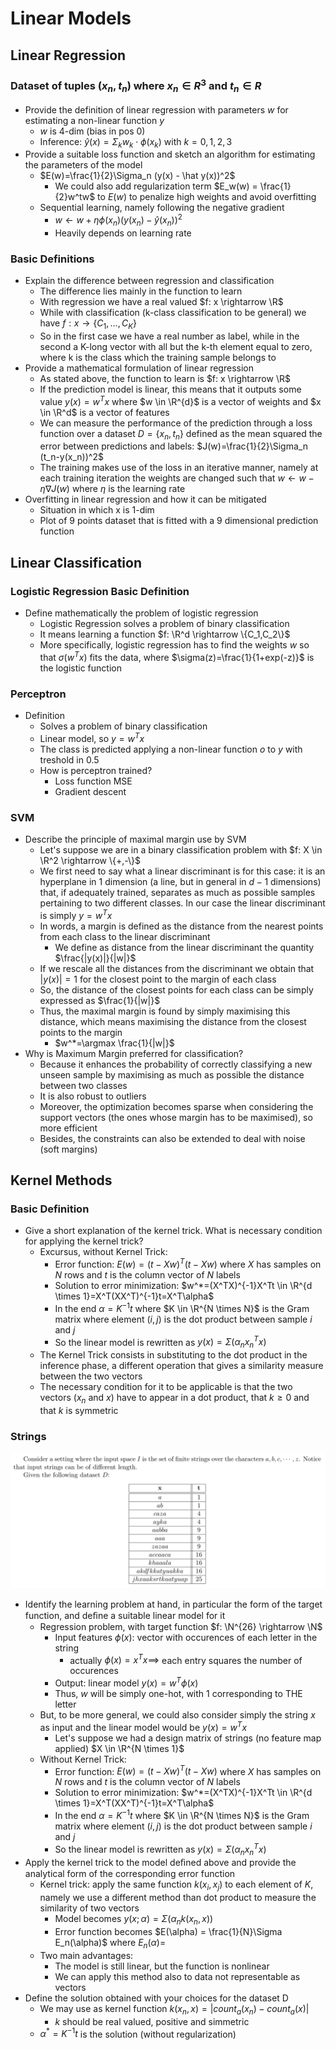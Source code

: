 # Linear Models

## Linear Regression

### Dataset of tuples $(x_n, t_n)$ where $x_n \in R^3$ and $t_n \in R$

- Provide the definition of linear regression with parameters $w$ for estimating a non-linear function $y$
  - $w$ is 4-dim (bias in pos 0)
  - Inference: $\hat y(x)=\Sigma_k w_k\cdot \phi(x_k)$ with $k = 0,1,2,3$
- Provide a suitable loss function and sketch an algorithm for estimating the parameters of the model
  - $E(w)=\frac{1}{2}\Sigma_n (y(x) - \hat y(x))^2$
    - We could also add regularization term $E_w(w) = \frac{1}{2}w^tw$ to $E(w)$ to penalize high weights and avoid overfitting
  - Sequential learning, namely following the negative gradient
    - $w \leftarrow w + \eta \phi(x_n)(y(x_n)-\hat y(x_n))^2$
    - Heavily depends on learning rate

### Basic Definitions

- Explain the difference between regression and classification
  - The difference lies mainly in the function to learn
  - With regression we have a real valued $f: x \rightarrow \R$
  - While with classification (k-class classification to be general) we have $f: x \rightarrow \{C_1,...,C_K\}$
  - So in the first case we have a real number as label, while in the second a K-long vector with all but the k-th element equal to zero, where k is the class which the training sample belongs to
- Provide a mathematical formulation of linear regression
  - As stated above, the function to learn is $f: x \rightarrow \R$
  - If the prediction model is linear, this means that it outputs some value $y(x)=w^Tx$ where $w \in \R^{d}$ is a vector of weights and $x \in \R^d$ is a vector of features
  - We can measure the performance of the prediction through a loss function over a dataset $D=\{x_n,t_n\}$ defined as the mean squared the error between predictions and labels: $J(w)=\frac{1}{2}\Sigma_n (t_n-y(x_n))^2$
  - The training makes use of the loss in an iterative manner, namely at each training iteration the weights are changed such that $w \leftarrow w - \eta \nabla J(w)$ where $\eta$ is the learning rate
- Overfitting in linear regression and how it can be mitigated
  - Situation in which x is 1-dim
  - Plot of 9 points dataset that is fitted with a 9 dimensional prediction function

## Linear Classification

### Logistic Regression Basic Definition

- Define mathematically the problem of logistic regression
  - Logistic Regression solves a problem of binary classification
  - It means learning a function $f: \R^d \rightarrow \{C_1,C_2\}$
  - More specifically, logistic regression has to find the weights $w$ so that $\sigma(w^Tx)$ fits the data, where $\sigma(z)=\frac{1}{1+exp(-z)}$ is the logistic function

### Perceptron

- Definition
  - Solves a problem of binary classification
  - Linear model, so $y=w^Tx$
  - The class is predicted applying a non-linear function $o$ to $y$ with treshold in 0.5
  - How is perceptron trained?
    - Loss function MSE
    - Gradient descent

### SVM

- Describe the principle of maximal margin use by SVM
  - Let's suppose we are in a binary classification problem with $f: X \in \R^2 \rightarrow \{+,-\}$
  - We first need to say what a linear discriminant is for this case: it is an hyperplane in 1 dimension (a line, but in general in $d-1$ dimensions) that, if adequately trained, separates as much as possible samples pertaining to two different classes. In our case the linear discriminant is simply $y=w^Tx$
  - In words, a margin is defined as the distance from the nearest points from each class to the linear discriminant
    - We define as distance from the linear discriminant the quantity $\frac{|y(x)|}{|w|}$
  - If we rescale all the distances from the discriminant we obtain that $|y(x)|=1$ for the closest point to the margin of each class
  - So, the distance of the closest points for each class can be simply expressed as $\frac{1}{|w|}$
  - Thus, the maximal margin is found by simply maximising this distance, which means maximising the distance from the closest points to the margin
    - $w^*=\argmax \frac{1}{|w|}$
- Why is Maximum Margin preferred for classification?
  - Because it enhances the probability of correctly classifying a new unseen sample by maximising as much as possible the distance between two classes
  - It is also robust to outliers
  - Moreover, the optimization becomes sparse when considering the support vectors (the ones whose margin has to be maximised), so more efficient
  - Besides, the constraints can also be extended to deal with noise (soft margins)

## Kernel Methods

### Basic Definition

- Give a short explanation of the kernel trick. What is necessary condition for applying the kernel trick?
  - Excursus, without Kernel Trick:
    - Error function: $E(w)=(t-Xw)^T(t-Xw)$ where $X$ has samples on $N$ rows and $t$ is the column vector of $N$ labels
    - Solution to error minimization: $w^*=(X^TX)^{-1}X^Tt \in \R^{d \times 1}=X^T(XX^T)^{-1}t=X^T\alpha$
    - In the end $\alpha=K^{-1}t$ where $K \in \R^{N \times N}$ is the Gram matrix where element $(i,j)$ is the dot product between sample $i$ and $j$
    - So the linear model is rewritten as $y(x)=\Sigma (\alpha_nx_n^Tx)$
  - The Kernel Trick consists in substituting to the dot product in the inference phase, a different operation that gives a similarity measure between the two vectors
  - The necessary condition for it to be applicable is that the two vectors ($x_n$ and $x$) have to appear in a dot product, that $k \geq 0$ and that $k$ is symmetric

### Strings

![Strings](images/strings.png)

- Identify the learning problem at hand, in particular the form of the target function, and deﬁne a suitable
linear model for it
  - Regression problem, with target function $f: \N^{26} \rightarrow \N$
    - Input features $\phi(x)$: vector with occurences of each letter in the string
      - actually $\phi(x)=x^Tx \implies$ each entry squares the number of occurences
    - Output: linear model $y(x)=w^T\phi(x)$
    - Thus, $w$ will be simply one-hot, with 1 corresponding to THE letter
  - But, to be more general, we could also consider simply the string $x$ as input and the linear model would be $y(x) = w^Tx$
    - Let's suppose we had a design matrix of strings (no feature map applied) $X \in \R^{N \times 1}$
  - Without Kernel Trick:
    - Error function: $E(w)=(t-Xw)^T(t-Xw)$ where $X$ has samples on $N$ rows and $t$ is the column vector of $N$ labels
    - Solution to error minimization: $w^*=(X^TX)^{-1}X^Tt \in \R^{d \times 1}=X^T(XX^T)^{-1}t=X^T\alpha$
    - In the end $\alpha=K^{-1}t$ where $K \in \R^{N \times N}$ is the Gram matrix where element $(i,j)$ is the dot product between sample $i$ and $j$
    - So the linear model is rewritten as $y(x)=\Sigma (\alpha_nx_n^Tx)$
- Apply the kernel trick to the model deﬁned above and provide the analytical form of the corresponding
error function
  - Kernel trick: apply the same function $k(x_i,x_j)$ to each element of $K$, namely we use a different method than dot product to measure the similarity of two vectors
    - Model becomes $y(x;\alpha)=\Sigma (\alpha_n k(x_n,x))$
    - Error function becomes $E(\alpha) = \frac{1}{N}\Sigma E_n(\alpha)$ where $E_n(\alpha)=$
  - Two main advantages:
    - The model is still linear, but the function is nonlinear
    - We can apply this method also to data not representable as vectors
- Define the solution obtained with your choices for the dataset D
  - We may use as kernel function $k(x_n,x)= |count_a(x_n)-count_a(x)|$
    - $k$ should be real valued, positive and simmetric
  - $\alpha^*=K^{-1}t$ is the solution (without regularization)
